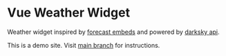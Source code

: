 # Vue Weather Widget

Weather widget inspired by [forecast embeds](https://blog.darksky.net/forecast-embeds/) and powered by [darksky api](https://darksky.net/dev).

This is a demo site. Visit [main branch](https://github.com/dipu-bd/vue-weather-widget) for instructions.

